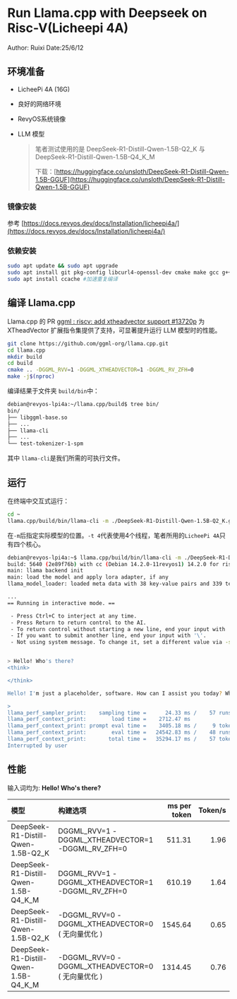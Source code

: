# Run Llama.cpp with Deepseek on Risc-V(Licheepi 4A)
Author: Ruixi Date:25/6/12

## 环境准备
- LicheePi 4A (16G)

- 良好的网络环境

- RevyOS系统镜像

- LLM 模型

	> 笔者测试使用的是 DeepSeek-R1-Distill-Qwen-1.5B-Q2_K 与 DeepSeek-R1-Distill-Qwen-1.5B-Q4_K_M
	>
	> 下载：[https://huggingface.co/unsloth/DeepSeek-R1-Distill-Qwen-1.5B-GGUF](https://huggingface.co/unsloth/DeepSeek-R1-Distill-Qwen-1.5B-GGUF)
### 镜像安装

参考 [https://docs.revyos.dev/docs/Installation/licheepi4a/](https://docs.revyos.dev/docs/Installation/licheepi4a/)

### 依赖安装

```bash
sudo apt update && sudo apt upgrade
sudo apt install git pkg-config libcurl4-openssl-dev cmake make gcc g++
sudo apt install ccache #加速重复编译
```

## 编译 Llama.cpp

Llama.cpp 的 PR [ggml : riscv: add xtheadvector support #13720p](https://github.com/ggml-org/llama.cpp/pull/13720) 为 XTheadVector 扩展指令集提供了支持，可显著提升运行 LLM 模型时的性能。

```bash
git clone https://github.com/ggml-org/llama.cpp.git
cd llama.cpp
mkdir build
cd build
cmake .. -DGGML_RVV=1 -DGGML_XTHEADVECTOR=1 -DGGML_RV_ZFH=0
make -j$(nproc)
```

编译结果于文件夹 ` build/bin `中：

```bash
debian@revyos-lpi4a:~/llama.cpp/build$ tree bin/
bin/
├── libggml-base.so
├── ...
├── llama-cli
├── ...
└── test-tokenizer-1-spm
```

其中 `llama-cli`是我们所需的可执行文件。

## 运行

在终端中交互式运行：

```bash
cd ~
llama.cpp/build/bin/llama-cli -m ./DeepSeek-R1-Distill-Qwen-1.5B-Q2_K.gguf -t 4 
```

 在`-m`后指定实际模型的位置。`-t 4`代表使用4个线程，笔者所用的`LicheePi 4A`只有四个核心。

```bash
debian@revyos-lpi4a:~$ llama.cpp/build/bin/llama-cli -m ./DeepSeek-R1-Distill-Qwen-1.5B-Q2_K.gguf -t 4
build: 5640 (2e89f76b) with cc (Debian 14.2.0-11revyos1) 14.2.0 for riscv64-linux-gnu
main: llama backend init
main: load the model and apply lora adapter, if any
llama_model_loader: loaded meta data with 38 key-value pairs and 339 tensors from ./DeepSeek-R1-Distill-Qwen-1.5B-Q2_K.gguf (version GGUF V3 (latest))

...
== Running in interactive mode. ==

 - Press Ctrl+C to interject at any time.
 - Press Return to return control to the AI.
 - To return control without starting a new line, end your input with '/'.
 - If you want to submit another line, end your input with '\'.
 - Not using system message. To change it, set a different value via -sys PROMPT


> Hello! Who's there?                   
<think>

</think>

Hello! I'm just a placeholder, software. How can I assist you today? Whether you're seeking information, having questions, or just need a smile, I'm here to help! What's your next goal?

> 
llama_perf_sampler_print:    sampling time =      24.33 ms /    57 runs   (    0.43 ms per token,  2342.40 tokens per second)
llama_perf_context_print:        load time =    2712.47 ms
llama_perf_context_print: prompt eval time =    3405.18 ms /     9 tokens (  378.35 ms per token,     2.64 tokens per second)
llama_perf_context_print:        eval time =   24542.83 ms /    48 runs   (  511.31 ms per token,     1.96 tokens per second)
llama_perf_context_print:       total time =   35294.17 ms /    57 tokens
Interrupted by user
```

## 性能

输入词均为: **Hello! Who's there?**

| 模型                                 | 构建选项                                          | ms per token | Token/s |
| :----------------------------------- | :------------------------------------------------ | -----------: | ------: |
| DeepSeek-R1-Distill-Qwen-1.5B-Q2_K   | DGGML_RVV=1 -DGGML_XTHEADVECTOR=1 -DGGML_RV_ZFH=0 |       511.31 |    1.96 |
| DeepSeek-R1-Distill-Qwen-1.5B-Q4_K_M | DGGML_RVV=1 -DGGML_XTHEADVECTOR=1 -DGGML_RV_ZFH=0 |       610.19 |    1.64 |
| DeepSeek-R1-Distill-Qwen-1.5B-Q2_K   | -DGGML_RVV=0 -DGGML_XTHEADVECTOR=0 ( 无向量优化 ) |      1545.64 |    0.65 |
| DeepSeek-R1-Distill-Qwen-1.5B-Q4_K_M | -DGGML_RVV=0 -DGGML_XTHEADVECTOR=0 ( 无向量优化 ) |      1314.45 |    0.76 |

